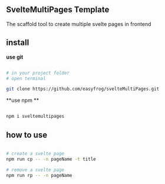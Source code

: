 ## SvelteMultiPages Template

The scaffold tool to create multiple svelte pages in frontend

## install

**use git**

```bash

# in your project folder
# open terminal

git clone https://github.com/easyfrog/svelteMultiPages.git

```

**use npm **

``` bash

npm i sveltemultipages

```

## how to use

```bash

# create a svelte page
npm run cp -- -n pageName -t title

# remove a svelte page
npm run rp -- -n pageName

```